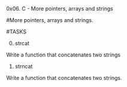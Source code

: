 0x06. C - More pointers, arrays and strings

#More pointers, arrays and strings.

#TASKS

0. strcat

Write a function that concatenates two strings

1. strncat

Write a function that concatenates two strings.

